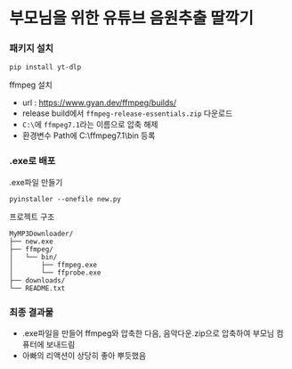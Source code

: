 # 부모님을 위한 유튜브 음원추출 딸깍기

### 패키지 설치
```
pip install yt-dlp
```

ffmpeg 설치
- url : https://www.gyan.dev/ffmpeg/builds/
- release build에서 `ffmpeg-release-essentials.zip` 다운로드
- `C:\`에 `ffmpeg7.1`라는 이름으로 압축 해제
- 환경변수 Path에 C:\ffmpeg7.1\bin 등록 


### .exe로 배포

.exe파일 만들기
```
pyinstaller --onefile new.py
```

프로젝트 구조
```
MyMP3Downloader/
├── new.exe 
├── ffmpeg/
│   └── bin/
│       ├── ffmpeg.exe
│       └── ffprobe.exe
├── downloads/
└── README.txt
```



### 최종 결과물
- .exe파일을 만들어 ffmpeg와 압축한 다음, 음악다운.zip으로 압축하여 부모님 컴퓨터에 보내드림
- 아빠의 리액션이 상당히 좋아 뿌듯했음